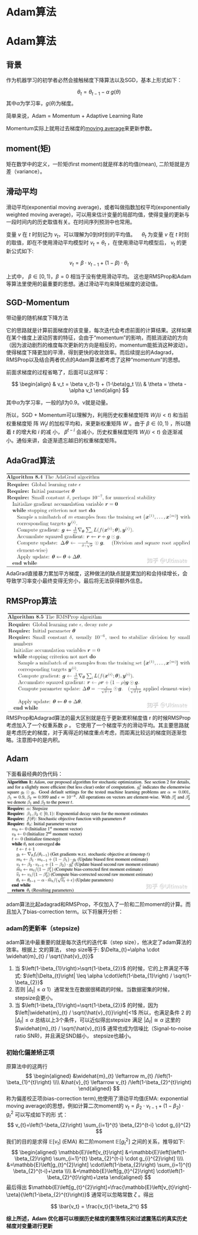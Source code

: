 # Adam算法



# Adam算法

## 背景
作为机器学习的初学者必然会接触梯度下降算法以及SGD，基本上形式如下：

$$
\theta_t = \theta_{t-1} - \alpha \;g(\theta)
$$
其中$\alpha$为学习率，$g(\theta)$为梯度。

简单来说，Adam = Momentum + Adaptive Learning Rate

Momentum实际上就用过去梯度的[moving average](https://www.zhihu.com/search?q=moving+average&search_source=Entity&hybrid_search_source=Entity&hybrid_search_extra=%7B%22sourceType%22%3A%22answer%22%2C%22sourceId%22%3A2576604040%7D)来更新参数。

## moment(矩)
矩在数学中的定义，一阶矩(first moment)就是样本的均值(mean), 二阶矩就是方差（variance）。
## 滑动平均
滑动平均(exponential moving average)，或者叫做指数加权平均(exponentially weighted moving average)，可以用来估计变量的局部均值，使得变量的更新与一段时间内的历史取值有关。在时间序列预测中也常用。

变量 $v$ 在 $t$ 时刻记为 $v_{t} ，\text{可以理解为0到t时刻的平均值} 。\quad \theta_{t}$ 为变量 $v$ 在 $t$ 时刻的取值，即在不使用滑动平均模型时 $v_{t}=\theta_{t}$ ，在使用滑动平均模型后， $v_{t}$ 的更新公式如下:

$$
v_{t}=\beta \cdot v_{t-1}+(1-\beta) \cdot \theta_{t}
$$

上式中， $\beta \in[0,1) ， \beta=0$ 相当于没有使用滑动平均。
这也是RMSProp和Adam等算法里使用的最重要的思想。通过滑动平均来降低梯度的波动值。



## SGD-Momentum
带动量的随机梯度下降方法

它的思路就是计算前面梯度的该变量，每次迭代会考虑前面的计算结果。这样如果在某个维度上波动厉害的特征，会由于“momentum”的影响，而抵消波动的方向（因为波动剧烈的维度每次更新的方向是相反的，momentum能抵消这种波动）。使得梯度下降更加的平滑，得到更快的收敛效率。而后续提出的Adagrad，RMSProp以及结合两者优点的Adam算法都考虑了这种“momentum”的思想。

前面求梯度的过程省略了，后面可以这样写：


$$
\begin{align}
& v_t = \beta v_{t-1} + (1-\beta)g_t \\\\
& \theta = \theta - \alpha v_t
\end{align}
$$

其中$\alpha$为学习率，一般的$\beta$为0.9。v就是动量。

所以，SGD + Momentum可以理解为，利用历史权重梯度矩阵 $W_{i} l(i<t)$ 和当前权重梯度矩 阵 $W_{t} l$ 的加权平均和，来更新权重矩阵 $W$ 。由于 $\beta \in(0,1)$ ，所以随着 $t$ 的增大和 $i$ 的减 小， $\beta^{t-i}$ 会减小，历史权重梯度矩阵 $W_{i} l(i<t)$ 会逐渐减小。通俗来讲，会逐渐遗忘越旧的权重梯度矩阵。

## AdaGrad算法
![](image/Pasted%20image%2020220731171907.png)
AdaGrad直接暴力累加平方梯度，这种做法的缺点就是累加的和会持续增长，会导致学习率变小最终变得无穷小，最后将无法获得额外信息。

## RMSProp算法
![](image/Pasted%20image%2020220731172027.png)
RMSProp和Adagrad算法的最大区别就是在于更新累积梯度值 r 的时候RMSProp考虑加入了一个权重系数 ρ 。
它使用了一个梯度平方的滑动平均。其主要思路就是考虑历史的梯度，对于离得近的梯度重点考虑，而距离比较远的梯度则逐渐忽略。注意图中的是内积。



## Adam
下面看最经典的伪代码：
![](image/Pasted%20image%2020220731173408.png)


adam算法比起adagrad和RMSProp，不仅加入了一阶和二阶moment的计算。而且加入了bias-correction term。以下将展开分析：

### adam的更新率（stepsize)
adam算法中最重要的就是每次迭代的迭代率（step size），他决定了adam算法的效率。根据上 文的算法， step size等于: $\Delta_{t}=\alpha \cdot \widehat{m}_{t} / \sqrt{\hat{v}_{t}}$
1) 当 $\left(1-\beta_{1}\right)>\sqrt{1-\beta_{2}}$ 的时候，它的上界满足不等式:
$\left|\Delta_{t}\right| \leq \alpha \cdot\left(1-\beta_{1}\right) / \sqrt{1-\beta_{2}}$
2) 否则 $\left|\Delta_{t}\right| \leq \alpha$
1）通常发生在数据很稀疏的时候。当数据密集的时候， stepsize会更小。
3) 当 $\left(1-\beta_{1}\right)=\sqrt{1-\beta_{2}}$ 的时候，因为 $\left|\widehat{m}_{t} / \sqrt{\hat{v}_{t}}\right|<1$ 所以，也满足条件 2 的 $\left|\Delta_{t}\right| \leq \alpha$
总结以上3个条件，可以近似得出stepsize 满足 $\left|\Delta_{t}\right| \cong \alpha$
这里的 $\widehat{m}_{t} / \sqrt{\hat{v}_{t}}$ 通常也成为信噪比（Signal-to-noise ratio SNR)，并且满足SND越小， stepsize也越小。

### 初始化偏差矫正项
原算法中的这两行
$$
\begin{aligned}
&\widehat{m}_{t} \leftarrow m_{t} /\left(1-\beta_{1}^{t}\right) \\\\
&\hat{v}_{t} \leftarrow v_{t} /\left(1-\beta_{2}^{t}\right)
\end{aligned}
$$
称为偏差校正项(bias-correction term),他使用了滑动平均值(EMA: exponential moving average)的思想，例如计算二次moment的 $v_{t}=\beta_{2} \cdot v_{t-1}+\left(1-\beta_{2}\right) \cdot g_{t}^{2}$ 可以写成如下的形 式：
$$
v_{t}=\left(1-\beta_{2}\right) \sum_{i=1}^{t} \beta_{2}^{t-i} \cdot g_{i}^{2}
$$
我们的目的是求得 $\mathbb{E}\left[v_{t}\right]$ (EMA) 和二阶moment $\mathbb{E}\left[g_{t}^{2}\right]$ 之间的关系，推导如下:
$$
\begin{aligned}
\mathbb{E}\left[v_{t}\right] &=\mathbb{E}\left[\left(1-\beta_{2}\right) \sum_{i=1}^{t} \beta_{2}^{t-i} \cdot g_{i}^{2}\right] \\\\
&=\mathbb{E}\left[g_{t}^{2}\right] \cdot\left(1-\beta_{2}\right) \sum_{i=1}^{t} \beta_{2}^{t-i}+\zeta \\\\
&=\mathbb{E}\left[g_{t}^{2}\right] \cdot\left(1-\beta_{2}^{t}\right)+\zeta
\end{aligned}
$$
最后得出
$\mathbb{E}\left[g_{t}^{2}\right]=\frac{\mathbb{E}\left[v_{t}\right]-\zeta}{\left(1-\beta_{2}^{t}\right)}$ 通常可以忽略常数 $\zeta$ 。得出

$$
\bar{v_t} = \frac{v_t}{1-\beta_2^t}
$$


**综上所述，Adam 优化器可以根据历史梯度的震荡情况和过滤震荡后的真实历史梯度对变量进行更新**



